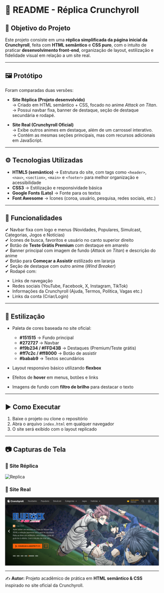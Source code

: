 # 📖 README - Réplica Crunchyroll

## 🎯 Objetivo do Projeto
Este projeto consiste em uma **réplica simplificada da página inicial da Crunchyroll**, feita com **HTML semântico** e **CSS puro**, com o intuito de praticar **desenvolvimento front-end**, organização de layout, estilização e fidelidade visual em relação a um site real.

---

## 🖼️ Protótipo
Foram comparadas duas versões:

- **Site Réplica (Projeto desenvolvido)**  
  → Criado em HTML semântico + CSS, focado no anime *Attack on Titan*.  
  → Possui navbar fixa, banner de destaque, seção de destaque secundária e rodapé.  

- **Site Real (Crunchyroll Oficial)**  
  → Exibe outros animes em destaque, além de um carrossel interativo.  
  → Contém as mesmas seções principais, mas com recursos adicionais em JavaScript.  

---

## ⚙️ Tecnologias Utilizadas
- **HTML5 (semântico)** → Estrutura do site, com tags como `<header>`, `<nav>`, `<section>`, `<main>` e `<footer>` para melhor organização e acessibilidade  
- **CSS3** → Estilização e responsividade básica  
- **Google Fonts (Lato)** → Fonte para os textos  
- **Font Awesome** → Ícones (coroa, usuário, pesquisa, redes sociais, etc.)  

---

## 🚀 Funcionalidades
✔ Navbar fixa com logo e menus (Novidades, Populares, Simulcast, Categorias, Jogos e Notícias)  
✔ Ícones de busca, favoritos e usuário no canto superior direito  
✔ Botão de **Teste Grátis Premium** com destaque em amarelo  
✔ Banner principal com imagem de fundo (*Attack on Titan*) e descrição do anime  
✔ Botão para **Começar a Assistir** estilizado em laranja  
✔ Seção de destaque com outro anime (*Wind Breaker*)  
✔ Rodapé com:
  - Links de navegação  
  - Redes sociais (YouTube, Facebook, X, Instagram, TikTok)  
  - Informações da Crunchyroll (Ajuda, Termos, Política, Vagas etc.)  
  - Links da conta (Criar/Login)  

---

## 🎨 Estilização
- Paleta de cores baseada no site oficial:  
  - **#151515** → Fundo principal  
  - **#272727** → Navbar  
  - **#f9b234 / #FFD43B** → Destaques (Premium/Teste grátis)  
  - **#ff7c2c / #ff8000** → Botão de assistir  
  - **#babab9** → Textos secundários  

- Layout responsivo básico utilizando **flexbox**  
- Efeitos de **hover** em menus, botões e links  
- Imagens de fundo com **filtro de brilho** para destacar o texto  

---

## ▶️ Como Executar
1. Baixe o projeto ou clone o repositório  
2. Abra o arquivo `index.html` em qualquer navegador  
3. O site será exibido com o layout replicado  

---

## 📷 Capturas de Tela
### 🔸 Site Réplica
![Replica](./assets/site-replica.png)

### 🔸 Site Real
![Real](./assets/site-real.png)

---

✍️ **Autor:** Projeto acadêmico de prática em **HTML semântico & CSS** inspirado no site oficial da Crunchyroll.  

